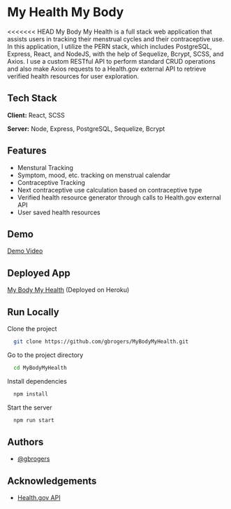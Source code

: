 # My Health My Body

<<<<<<< HEAD
My Body My Health is a full stack web application that assists users in tracking their menstrual cycles and their contraceptive use. In this application, I utilize the PERN stack, which includes PostgreSQL, Express, React, and NodeJS, with the help of Sequelize, Bcrypt, SCSS, and Axios. I use a custom RESTful API to perform standard CRUD operations and also make Axios requests to a Health.gov external API to retrieve verified health resources for user exploration.

## Tech Stack

**Client:** React, SCSS

**Server:** Node, Express, PostgreSQL, Sequelize, Bcrypt

## Features

- Menstural Tracking
- Symptom, mood, etc. tracking on menstrual calendar
- Contraceptive Tracking
- Next contraceptive use calculation based on contraceptive type
- Verified health resource generator through calls to Health.gov external API
- User saved health resources

## Demo

[Demo Video](https://vimeo.com/611091763)

## Deployed App

[My Body My Health](https://mybodymyhealth.herokuapp.com/) (Deployed on Heroku)

## Run Locally

Clone the project

```bash
  git clone https://github.com/gbrogers/MyBodyMyHealth.git
```

Go to the project directory

```bash
  cd MyBodyMyHealth
```

Install dependencies

```bash
  npm install
```

Start the server

```bash
  npm run start
```

## Authors

- [@gbrogers](https://www.github.com/gbrogers)

## Acknowledgements

- [Health.gov API](https://health.gov/our-work/national-health-initiatives/health-literacy/consumer-health-content/free-web-content/apis-developers)
